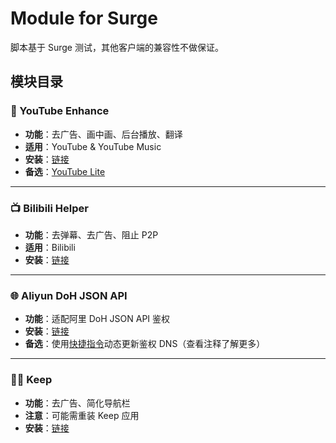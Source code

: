 # Module for Surge

脚本基于 Surge 测试，其他客户端的兼容性不做保证。

## 模块目录

### 🎥 YouTube Enhance

- **功能**：去广告、画中画、后台播放、翻译
- **适用**：YouTube & YouTube Music
- **安装**：[链接](YouTube.Enhance.sgmodule?raw=true)
- **备选**：[YouTube Lite](YouTube.Lite.sgmodule?raw=true)

---

### 📺 Bilibili Helper

- **功能**：去弹幕、去广告、阻止 P2P
- **适用**：Bilibili
- **安装**：[链接](Bilibili.Helper.sgmodule?raw=true)

---

### 🌐 Aliyun DoH JSON API

- **功能**：适配阿里 DoH JSON API 鉴权
- **安装**：[链接](Alidns.sgmodule?raw=true)
- **备选**：使用[快捷指令](https://www.icloud.com/shortcuts/d94224c9df9f4e7ebe7ef2124f5e0180)动态更新鉴权 DNS（查看注释了解更多）

---

### 🏃‍♂️ Keep

- **功能**：去广告、简化导航栏
- **注意**：可能需重装 Keep 应用
- **安装**：[链接](KeepAds.sgmodule?raw=true)
